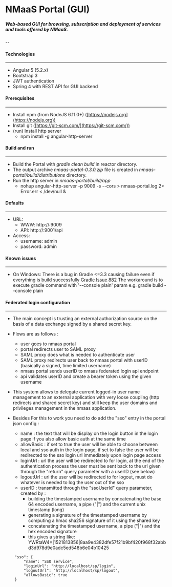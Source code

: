 # NMaaS Portal (GUI)

##### Web-based GUI for browsing, subscription and deployment of services and tools offered by NMaaS.

--

#### Technologies
---
 * Angular 5 (5.2.x)
 * Bootstrap 3
 * JWT authentication
 * Spring 4 with REST API for GUI backend

#### Prerequisites
---
 + Install npm (from NodeJS 6.11.0+) ([https://nodejs.org](https://nodejs.org))
 + Install git ([https://git-scm.com/](https://git-scm.com/))
 + (run) Install http server 
   - npm install -g angular-http-server

#### Build and run
---
  + Build the Portal with *gradle clean build* in reactor directory.
  + The output archive *nmaas-portal-0.3.0.zip* file is created in *nmaas-portal/build/distributions* directory.
  + Run the http server in *nmaas-portal/build/app*
    - nohup angular-http-server -p 9009 -s --cors > nmaas-portal.log 2> Error.err < /dev/null &

#### Defaults
---
  + URL:
    - WWW: http://<HOSTNAME>:9009
    - API: http://<HOSTNAME>:9001/api
  + Access:
    - username: admin
    - password: admin

#### Known issues
---
 + On Windows: 
   There is a bug in Gradle <=3.3 causing failure even if everything is build successfully [Gradle Issue 882](https://github.com/gradle/gradle/issues/882)
   The workaround is to execute gradle command with '--console plain' param 
   e.g. gradle build --console plain
  
#### Federated login configuration
---

  + The main concept is trusting an external authorization source on the basis of a data exchange signed by a shared secret key.
  
  + Flows are as follows :
    - user goes to nmaas portal
    - portal redirects user to SAML proxy
    - SAML proxy does what is needed to authenticate user
    - SAML proxy redirects user back to nmaas portal with userID (basically a signed, time limited username)
    - nmaas portal sends userID to nmaas federated login api endpoint
    - api validates userID and create a bearer token using the given username
  
  + This system allows to delegate current logged-in user name management to an external application with very loose coupling (http redirects and shared secret key) and still keep the user domains and privileges management in the nmaas application.

  + Besides For this to work you need to do add the "sso" entry in the portal json config :
    - name : the text that will be display on the login button in the login page if you also allow basic auth at the same time
    - allowBasic : if set to true the user will be able to choose between local and sso auth in the login page, if set to false the user will be redirected to the sso login url immediately upon login page access
    - loginUrl : url the user will be redirected to for login, at the end of the authentication process the user must be sent back to the url given through the "return" query parameter with a userID (see below)
    - logoutUrl : url the user will be redirected to for logout, must do whatever is needed to log the user out of the sso    
    - userID : transmitted through the "ssoUserId" query parameter, created by :
      - building the timestamped username by concatenating the base 64 encoded username, a pipe ("|") and the current unix timestamp (long)
      - generating a signature of the timestamped username by computing a hmac sha256 signature of it using the shared key
      - concatenating the timestamped username, a pipe ("|") and the hex encoded signature
      - this gives a string like: YWRtaW4=|1521813856|8aa9e4382dfe57f21b9bf420f968f32abbd3d978d9e0adc5ed548b6e04b10425

```
    "sso": {
        "name": "SSO service",
        "loginUrl": "http://localhost/sp/login",
        "logoutUrl": "http://localhost/sp/logout",
        "allowsBasic": true
    }
```
